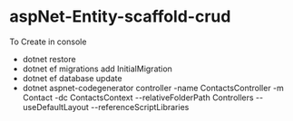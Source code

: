 # aspNet-Entity-scaffold-crud
To Create in console
* dotnet restore
* dotnet ef migrations add InitialMigration
* dotnet ef database update
* dotnet aspnet-codegenerator controller -name ContactsController -m Contact -dc ContactsContext --relativeFolderPath Controllers --useDefaultLayout --referenceScriptLibraries
